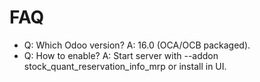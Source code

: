 # FAQ

- Q: Which Odoo version? A: 16.0 (OCA/OCB packaged).
- Q: How to enable? A: Start server with --addon stock_quant_reservation_info_mrp or install in UI.
